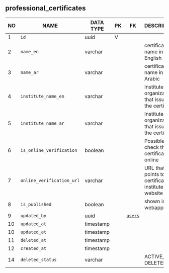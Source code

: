 professional_certificates
----------------------------


NO | NAME | DATA TYPE | PK | FK | DESCRIPTION            
---|------|-----------|----|----|-------------
1|`id` | uuid | V |  | 
2|`name_en` | varchar |  |  | certificate name in English
3|`name_ar` | varchar |  |  | certificate name in Arabic
4|`institute_name_en` | varchar |  |  | Institute or organization that issues the certificate
5|`institute_name_ar` | varchar |  |  | Institute or organization that issues the certificate
6|`is_online_verification` | boolean |  |  | Possible to check the certificate online
7|`online_verification_url` | varchar |  |  | URL that points to certification institute website
8|`is_published` | boolean |  |  | shown in webapp
9|`updated_by` | uuid |  | [`users`](users.md) | 
10|`updated_at` | timestamp |  |  | 
10|`updated_at` | timestamp |  |  | 
11|`deleted_at` | timestamp |  |  | 
12|`created_at` | timestamp |  |  | 
14|`deleted_status` | varchar |  |  | ACTIVE, DELETED
